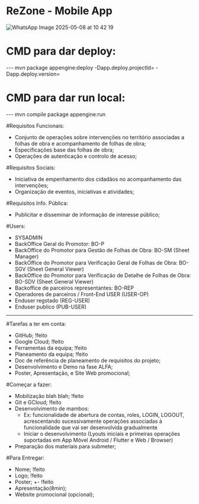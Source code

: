 # ReZone - Mobile App

![WhatsApp Image 2025-05-08 at 10 42 19](https://github.com/user-attachments/assets/84aeb96d-1b63-4c26-80ff-20c19d755461)

# CMD para dar deploy:
--- mvn package appengine:deploy -Dapp.deploy.projectId= -Dapp.deploy.version=

# CMD para dar run local:
--- mvn compile package appengine:run

#Requisitos Funcionais:
- Conjunto de operações sobre intervenções no território associadas a folhas de obra e acompanhamento de folhas de obra;
- Especificações base das folhas de obra;
- Operações de autenticação e controlo de acesso;

#Requisitos Sociais:
- Iniciativa de empenhamento dos cidadãos no acompanhamento das intervenções;
- Organização de eventos, iniciativas e atividades;

#Requisitos Info. Pública:
- Publicitar e disseminar de informação de interesse público;

#Users:
- SYSADMIN
- BackOffice Geral do Promotor: BO-P
- BackOffice do Promotor para Gestão de Folhas de Obra: BO-SM (Sheet Manager)
- BackOffice do Promotor para Verificação Geral de Folhas de Obra: BO-SGV (Sheet
  General Viewer)
- BackOffice do Promotor para Verificação de Detalhe de Folhas de Obra: BO-SDV
  (Sheet General Viewer)
- Backoffice de parceiros representantes: BO-REP
- Operadores de parceiros / Front-End USER (USER-OP)
- Enduser regstado (REG-USER)
- Enduser publico (PUB-USER)

-------------------------------------------------------------

#Tarefas a ter em conta:
- GitHub; !feito
- Google Cloud; !feito
- Ferramentas da equipa; !feito
- Planeamento da equipa; !feito
- Doc de referência de planeamento de requisitos do projeto;
- Desenvolvimento e Demo na fase ALFA;
- Poster, Apresentação, e Site Web promocional;


#Começar a fazer:
- Mobilização blah blah; !feito
- Git e GCloud; !feito
- Desenvolvimento de mambos:
    - Ex: funcionalidade de abertura de contas, roles, LOGIN, LOGOUT, acrescentando sucessivamente
      operações associadas à funcionalidade que vai ser desenvolvida gradualmente
    - Iniciar o desenvolvimento (Lyouts iniciais e primeiras operações suportadas em App Móvel
      Android / Flutter e Web / Browser)
- Preparação dos materiais para submeter;

#Para Entregar:
- Nome; !feito
- Logo; !feito
- Poster; +- !feito
- Apresentação(8min);
- Website promocional (opcional);






